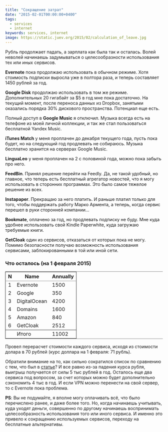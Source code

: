 ```yaml
---
title: "Сокращение затрат"
date: "2015-02-01T00:00:00+0400"
tags:
  - services
  - internet
keywords: services, internet
image: https://static.juev.org/2015/02/calculation_of_leave.jpg
---
```

Рубль продолжает падать, а зарплата как была так и осталась. Волей неволей начинаешь задумываться о целесообразности использования тех или иных сервисов.

**Evernote** пока продолжаю использовать в обычном режиме. Хотя стоимость подписки  выросла уже в полтора раза, и теперь составляет 1450 рублей за год.

**Google Disk** продолжаю использовать в том же режиме. Дополнительных 20 гигабайт за $5 в год мне пока достаточно. На текущий момент, после переноса данных из Dropbox, занятыми оказались порядка 30% дискового пространства. Потенциал еще есть.

Полный доступ в **Google Music** я отключил. Музыка всегда есть на телефоне из моей личной коллекции, и так же стал пользоваться бесплатной Yandex Music.

**iTunes Match** у меня проплачен до декабря текущего года, пусть пока будет, но на следующий год продлевать не собираюсь. Музыка бесплатно хранится на серверах Google Music.

**LinguaLeo** у меня проплачен на 2 с половиной года, можно пока забыть про него.

**FeedBin**. Принял решение перейти на Feedly. Да, не такой удобный, но главное, что теперь есть бесплатный агрегатор новостей, что я могу использовать в сторонних программах. Это было самое тяжелое решение из всех.

**Instapaper**. Прекращаю за него платить. И раньше платил только для того, чтобы поддержать работу Марко Армента, а теперь, когда сервис перешел в руки сторонней компании…

**Bookmate**, оплачено за год, но продлевать подписку не буду. Мне куда удобнее использовать свой Kindle Paperwhite, куда загружаю требуемые книги.

**GetCloak** один из сервисов, отказаться от которых пока не могу. Помимо безопасности получаю возможность использования сервисами, заблокированными в той или иной сети.

### Что осталось (на 1 февраля 2015)<a id="sec-1-0-1" name="sec-1-0-1"></a>

<table border="2" cellspacing="0" cellpadding="6" rules="groups" frame="hsides">


<colgroup>
<col  class="right" />

<col  class="left" />

<col  class="right" />
</colgroup>
<thead>
<tr>
<th scope="col" class="right">N</th>
<th scope="col" class="left">Name</th>
<th scope="col" class="right">Annually</th>
</tr>
</thead>

<tbody>
<tr>
<td class="right">1</td>
<td class="left">Evernote</td>
<td class="right">1500</td>
</tr>


<tr>
<td class="right">2</td>
<td class="left">Google</td>
<td class="right">350</td>
</tr>


<tr>
<td class="right">3</td>
<td class="left">DigitalOcean</td>
<td class="right">4200</td>
</tr>


<tr>
<td class="right">4</td>
<td class="left">Domains</td>
<td class="right">1600</td>
</tr>


<tr>
<td class="right">5</td>
<td class="left">Amazon</td>
<td class="right">840</td>
</tr>


<tr>
<td class="right">6</td>
<td class="left">GetCloak</td>
<td class="right">2512</td>
</tr>
</tbody>

<tbody>
<tr>
<td class="right">&#xa0;</td>
<td class="left">Итого</td>
<td class="right">11002</td>
</tr>
</tbody>
</table>

Провел перерасчет стоимости каждого сервиса, исходя из стоимости долара в 70 рублей (курс доллара на 1 февраля: 71 рубль).

Обратили внимание на то, как сильно сократился список по сравнению с тем, что был в [статье](/2014/12/28/paid/)? И все равно из-за падения курса рубля, выигрыш получается от силы 5 тыс рублей в год. Осталось еще два сервиса под вопросом, за счет которых можно будет дополнительно сэкономить 4 тыс в год. И если VPN можно перенести на свой сервер, то с Evernote пока проблема.

**PS**: Вы не подумайте, я вполне могу оплачивать всё, что было перечислено ранее, и даже более того. Но, когда начинаешь учитывать, куда уходят деньги, совершенно по другому начинаешь воспринимать целесообразность использования того или иного сервиса. И именно это привело к сокращению используемых сервисов, переходу на бесплатные альтернативы.
